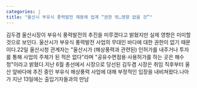 ```yaml
---
categories: j
title: "울산시 부유식 풍력발전 제동에 업계 “권한 밖…영향 없을 것”"
---
```

김두겸 울산시장이 부유식 풍력발전의 추진을 미루겠다고 밝혔지만 실제 영향은 미미할 것으로 보인다. 울산시가 부유식 풍력발전 사업의 무대인 바다에 대한 권한이 없기 때문이다.22일 울산시청 관계자는 "울산시가 (해상풍력과 관련된) 인허가를 내주거나 투자를 통해 사업의 주체가 된 적은 없다"라며 "공유수면점용·사용허가를 하는 곳은 해수청"이라고 밝혔다.지난 6월 총선에서 시장으로 당선된 김두겸 시장은 취임 직후부터 울산 앞바다에 추진 중인 부유식 해상풍력 사업에 대해 부정적인 입장을 내비쳐왔다.나아가 지난 13일에는 출입기자들과의 만남